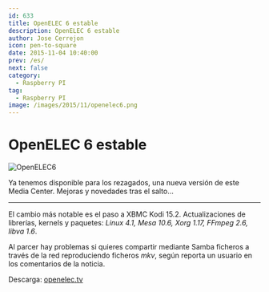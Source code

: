 ```yaml
---
id: 633
title: OpenELEC 6 estable
description: OpenELEC 6 estable
author: Jose Cerrejon
icon: pen-to-square
date: 2015-11-04 10:40:00
prev: /es/
next: false
category:
  - Raspberry PI
tag:
  - Raspberry PI
image: /images/2015/11/openelec6.png
---
```


# OpenELEC 6 estable

![OpenELEC6](/images/2015/11/openelec6.png)

Ya tenemos disponible para los rezagados, una nueva versión de este Media Center. Mejoras y novedades tras el salto...

- - -
El cambio más notable es el paso a XBMC Kodi 15.2. Actualizaciones de librerías, kernels y paquetes: *Linux 4.1, Mesa 10.6, Xorg 1.17, FFmpeg 2.6, libva 1.6*.

Al parcer hay problemas si quieres compartir mediante Samba ficheros a través de la red reproduciendo ficheros *mkv*, según reporta un usuario en los comentarios de la noticia. 

Descarga: [openelec.tv](http://openelec.tv/get-openelec)